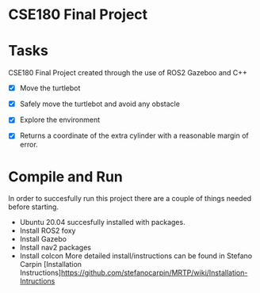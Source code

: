 CSE180 Final Project
=======
# Tasks
CSE180 Final Project created through the use of ROS2 Gazeboo and C++
- [x]  Move the turtlebot
- [x]  Safely move the turtlebot and avoid any obstacle
- [x]  Explore the environment
- [x]  Returns a coordinate of the extra cylinder with a reasonable margin of error.


# Compile and Run
In order to succesfully run this project there are a couple of things needed before starting. 
- Ubuntu 20.04 succesfully installed with packages.
- Install ROS2 foxy
- Install Gazebo
- Install nav2 packages
- Install colcon
More detailed install/instructions can be found in Stefano Carpin [Installation Instructions]https://github.com/stefanocarpin/MRTP/wiki/Installation-Intructions

